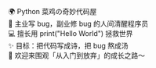 🌍 Python 菜鸡の奇妙代码屋<br/>
🐍 主业写 bug，副业修 bug 的人间清醒程序员<br/>
💻 擅长用 print("Hello World") 拯救世界<br/>
✨ 目标：把代码写成诗，把 bug 熬成汤<br/>
🚀 欢迎来围观「从入门到放弃」的成长之路～<br/>
